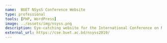```yaml
---
name:  BUET NSysS Conference Website
type: professional
tools: [PHP, WordPress]
image: ../assets/img/nsyss.png 
description: Eye-catching website for the International Conference on Networking, Systems and Security. 
external_url: https://cse.buet.ac.bd/nsyss2019/
---
```


